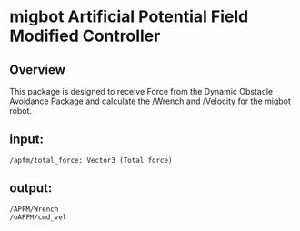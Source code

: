 # migbot Artificial Potential Field Modified Controller

## Overview

This package is designed to receive Force from the Dynamic Obstacle Avoidance Package and calculate the /Wrench and /Velocity for the migbot robot.

## input:

    /apfm/total_force: Vector3 (Total force)

## output:

    /APFM/Wrench
    /oAPFM/cmd_vel

